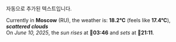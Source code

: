 
자동으로 추가된 텍스트입니다.

<!--START_SECTION:weather:moscow-->
Currently in **Moscow** (RU), the weather is: **18.2°C** (feels like **17.4°C**), ***scattered clouds***<br/>
On *June 10, 2025*, the *sun rises* at 🌅**03:46** and *sets* at 🌇**21:11**.
<!--END_SECTION:weather-->
